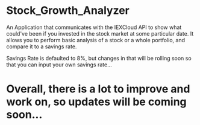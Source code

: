 # Stock_Growth_Analyzer
An Application that communicates with the IEXCloud API to show what could've been if you invested in the stock market at some particular date. It allows you to perform basic analysis of a stock or a whole portfolio, and compare it to a savings rate.

Savings Rate is defaulted to 8%, but changes in that will be rolling soon so that you can input your own savings rate...


# Overall, there is a lot to improve and work on, so updates will be coming soon...
